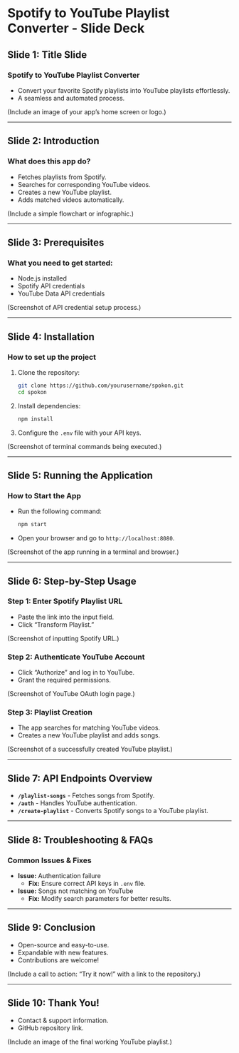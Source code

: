 # **Spotify to YouTube Playlist Converter - Slide Deck**

## **Slide 1: Title Slide**
### **Spotify to YouTube Playlist Converter**
- Convert your favorite Spotify playlists into YouTube playlists effortlessly.
- A seamless and automated process.

(Include an image of your app’s home screen or logo.)

---

## **Slide 2: Introduction**
### **What does this app do?**
- Fetches playlists from Spotify.
- Searches for corresponding YouTube videos.
- Creates a new YouTube playlist.
- Adds matched videos automatically.

(Include a simple flowchart or infographic.)

---

## **Slide 3: Prerequisites**
### **What you need to get started:**
- Node.js installed
- Spotify API credentials
- YouTube Data API credentials

(Screenshot of API credential setup process.)

---

## **Slide 4: Installation**
### **How to set up the project**
1. Clone the repository:
   ```sh
   git clone https://github.com/yourusername/spokon.git
   cd spokon
   ```
2. Install dependencies:
   ```sh
   npm install
   ```
3. Configure the `.env` file with your API keys.

(Screenshot of terminal commands being executed.)

---

## **Slide 5: Running the Application**
### **How to Start the App**
- Run the following command:
   ```sh
   npm start
   ```
- Open your browser and go to `http://localhost:8080`.

(Screenshot of the app running in a terminal and browser.)

---

## **Slide 6: Step-by-Step Usage**
### **Step 1: Enter Spotify Playlist URL**
- Paste the link into the input field.
- Click “Transform Playlist.”

(Screenshot of inputting Spotify URL.)

### **Step 2: Authenticate YouTube Account**
- Click “Authorize” and log in to YouTube.
- Grant the required permissions.

(Screenshot of YouTube OAuth login page.)

### **Step 3: Playlist Creation**
- The app searches for matching YouTube videos.
- Creates a new YouTube playlist and adds songs.

(Screenshot of a successfully created YouTube playlist.)

---

## **Slide 7: API Endpoints Overview**
- **`/playlist-songs`** - Fetches songs from Spotify.
- **`/auth`** - Handles YouTube authentication.
- **`/create-playlist`** - Converts Spotify songs to a YouTube playlist.

---

## **Slide 8: Troubleshooting & FAQs**
### **Common Issues & Fixes**
- **Issue:** Authentication failure
  - **Fix:** Ensure correct API keys in `.env` file.
- **Issue:** Songs not matching on YouTube
  - **Fix:** Modify search parameters for better results.

---

## **Slide 9: Conclusion**
- Open-source and easy-to-use.
- Expandable with new features.
- Contributions are welcome!

(Include a call to action: “Try it now!” with a link to the repository.)

---

## **Slide 10: Thank You!**
- Contact & support information.
- GitHub repository link.

(Include an image of the final working YouTube playlist.)

